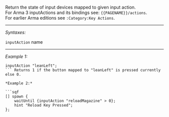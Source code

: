 Return the state of input devices mapped to given input action.
<br>
For Arma 3 inputActions and its bindings see: `{{PAGENAME}}/actions`.
<br>
For earlier Arma editions  see `:Category:Key Actions`.


---
*Syntaxes:*

`inputAction` name

---
*Example 1:*

```sqf
inputAction "leanLeft";
``` Returns 1 if the button mapped to "leanLeft" is pressed currently else 0.

*Example 2:*

```sqf
[] spawn {
	waitUntil {inputAction "reloadMagazine" > 0};
	hint "Reload Key Pressed";
};
```